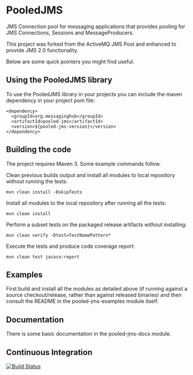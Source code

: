 # PooledJMS

JMS Connection pool for messaging applications that provides pooling for JMS Connections, Sessions and MessageProducers.

This project was forked from the ActiveMQ JMS Pool and enhanced to provide JMS 2.0 functionality.

Below are some quick pointers you might find useful.

## Using the PooledJMS library

To use the PooledJMS library in your projects you can include the maven
dependency in your project pom file:

    <dependency>
      <groupId>org.messaginghub</groupId>
      <artifactId>pooled-jms</artifactId>
      <version>${pooled-jms-version}</version>
    </dependency>

## Building the code

The project requires Maven 3. Some example commands follow.

Clean previous builds output and install all modules to local repository without
running the tests:

    mvn clean install -DskipTests

Install all modules to the local repository after running all the tests:

    mvn clean install

Perform a subset tests on the packaged release artifacts without
installing:

    mvn clean verify -Dtest=TestNamePattern*

Execute the tests and produce code coverage report:

    mvn clean test jacoco:report

## Examples

First build and install all the modules as detailed above (if running against
a source checkout/release, rather than against released binaries) and then
consult the README in the pooled-jms-examples module itself.

## Documentation

There is some basic documentation in the pooled-jms-docs module.

## Continuous Integration

[![Build Status](https://travis-ci.org/messaginghub/pooled-jms.svg?branch=master)](https://travis-ci.org/messaginghub/pooled-jms)